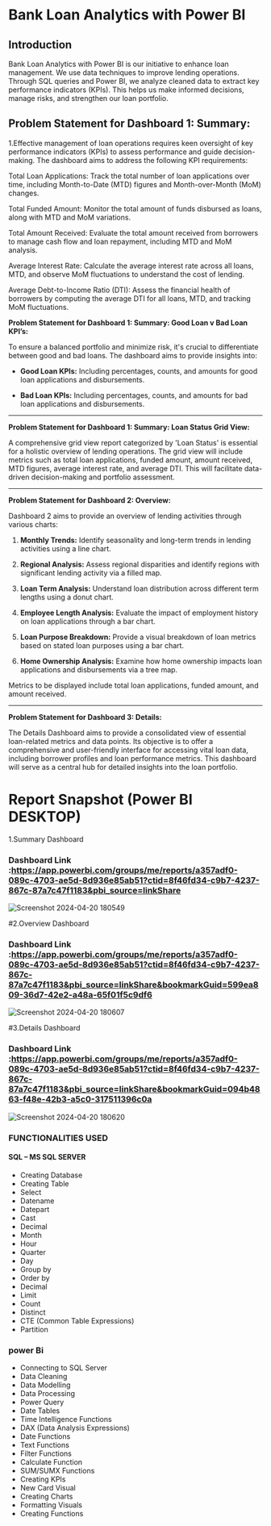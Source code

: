 


# Bank Loan Analytics with Power BI

## Introduction 
Bank Loan Analytics with Power BI is our initiative to enhance loan management. We use data techniques to improve lending operations. Through SQL queries and Power BI, we analyze cleaned data to extract key performance indicators (KPIs). This helps us make informed decisions, manage risks, and strengthen our loan portfolio.


## Problem Statement for Dashboard 1: Summary:

1.Effective management of loan operations requires keen oversight of key performance indicators (KPIs) to assess performance and guide decision-making. The dashboard aims to address the following KPI requirements:

Total Loan Applications: Track the total number of loan applications over time, including Month-to-Date (MTD) figures and Month-over-Month (MoM) changes.

Total Funded Amount: Monitor the total amount of funds disbursed as loans, along with MTD and MoM variations.

Total Amount Received: Evaluate the total amount received from borrowers to manage cash flow and loan repayment, including MTD and MoM analysis.

Average Interest Rate: Calculate the average interest rate across all loans, MTD, and observe MoM fluctuations to understand the cost of lending.

Average Debt-to-Income Ratio (DTI): Assess the financial health of borrowers by computing the average DTI for all loans, MTD, and tracking MoM fluctuations.



**Problem Statement for Dashboard 1: Summary: Good Loan v Bad Loan KPI’s:**

To ensure a balanced portfolio and minimize risk, it's crucial to differentiate between good and bad loans. The dashboard aims to provide insights into:

- **Good Loan KPIs:** Including percentages, counts, and amounts for good loan applications and disbursements.
  
- **Bad Loan KPIs:** Including percentages, counts, and amounts for bad loan applications and disbursements.

---

**Problem Statement for Dashboard 1: Summary: Loan Status Grid View:**

A comprehensive grid view report categorized by 'Loan Status' is essential for a holistic overview of lending operations. The grid view will include metrics such as total loan applications, funded amount, amount received, MTD figures, average interest rate, and average DTI. This will facilitate data-driven decision-making and portfolio assessment.

---

**Problem Statement for Dashboard 2: Overview:**

Dashboard 2 aims to provide an overview of lending activities through various charts:

1. **Monthly Trends:** Identify seasonality and long-term trends in lending activities using a line chart.
  
2. **Regional Analysis:** Assess regional disparities and identify regions with significant lending activity via a filled map.
  
3. **Loan Term Analysis:** Understand loan distribution across different term lengths using a donut chart.
  
4. **Employee Length Analysis:** Evaluate the impact of employment history on loan applications through a bar chart.
  
5. **Loan Purpose Breakdown:** Provide a visual breakdown of loan metrics based on stated loan purposes using a bar chart.
  
6. **Home Ownership Analysis:** Examine how home ownership impacts loan applications and disbursements via a tree map.

Metrics to be displayed include total loan applications, funded amount, and amount received.

---

**Problem Statement for Dashboard 3: Details:**

The Details Dashboard aims to provide a consolidated view of essential loan-related metrics and data points. Its objective is to offer a comprehensive and user-friendly interface for accessing vital loan data, including borrower profiles and loan performance metrics. This dashboard will serve as a central hub for detailed insights into the loan portfolio.


# Report Snapshot (Power BI DESKTOP)



1.Summary Dashboard  


### Dashboard Link :https://app.powerbi.com/groups/me/reports/a357adf0-089c-4703-ae5d-8d936e85ab51?ctid=8f46fd34-c9b7-4237-867c-87a7c47f1183&pbi_source=linkShare

![Screenshot 2024-04-20 180549](https://github.com/Ranveer098/Bank-Loan-Analytics-with-Power-BI-Finance-Mastery/assets/95100082/48e34a5a-1465-4e9b-ab0b-5b3ddcde1548)



#2.Overview Dashboard 

### Dashboard Link :https://app.powerbi.com/groups/me/reports/a357adf0-089c-4703-ae5d-8d936e85ab51?ctid=8f46fd34-c9b7-4237-867c-87a7c47f1183&pbi_source=linkShare&bookmarkGuid=599ea809-36d7-42e2-a48a-65f01f5c9df6
![Screenshot 2024-04-20 180607](https://github.com/Ranveer098/Bank-Loan-Analytics-with-Power-BI-Finance-Mastery/assets/95100082/2ef5d4b5-4e4b-4e97-b906-5754d2b3dc39)




#3.Details Dashboard 

### Dashboard Link :https://app.powerbi.com/groups/me/reports/a357adf0-089c-4703-ae5d-8d936e85ab51?ctid=8f46fd34-c9b7-4237-867c-87a7c47f1183&pbi_source=linkShare&bookmarkGuid=094b4863-f48e-42b3-a5c0-317511396c0a
![Screenshot 2024-04-20 180620](https://github.com/Ranveer098/Bank-Loan-Analytics-with-Power-BI-Finance-Mastery/assets/95100082/dc973ac3-db17-4271-9c8d-3b74137d6a23)

### FUNCTIONALITIES USED


#### SQL – MS SQL SERVER

- Creating Database
- Creating Table
- Select
- Datename
- Datepart
- Cast
- Decimal
- Month
- Hour
- Quarter
- Day
- Group by
- Order by
- Decimal
- Limit
- Count
- Distinct
- CTE (Common Table Expressions)
- Partition

### power Bi
- Connecting to SQL Server
- Data Cleaning
- Data Modelling
- Data Processing
- Power Query
- Date Tables
- Time Intelligence Functions
- DAX (Data Analysis Expressions)
- Date Functions
- Text Functions
- Filter Functions
- Calculate Function
- SUM/SUMX Functions
- Creating KPIs
- New Card Visual
- Creating Charts
- Formatting Visuals
- Creating Functions
